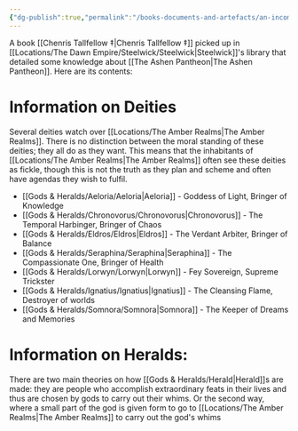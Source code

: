 ```yaml
---
{"dg-publish":true,"permalink":"/books-documents-and-artefacts/an-incomplete-guide-to-the-gods/","updated":"2025-03-01T21:15:10.181+00:00"}
---
```


A book [[Chenris Tallfellow ‡\|Chenris Tallfellow ‡]] picked up in [[Locations/The Dawn Empire/Steelwick/Steelwick\|Steelwick]]'s library that detailed some knowledge about [[The Ashen Pantheon\|The Ashen Pantheon]]. Here are its contents:

# Information on Deities 
Several deities watch over [[Locations/The Amber Realms\|The Amber Realms]]. There is no distinction between the moral standing of these deities; they all do as they want. This means that the inhabitants of [[Locations/The Amber Realms\|The Amber Realms]] often see these deities as fickle, though this is not the truth as they plan and scheme and often have agendas they wish to fulfil.

- [[Gods & Heralds/Aeloria/Aeloria\|Aeloria]] - Goddess of Light, Bringer of Knowledge 
- [[Gods & Heralds/Chronovorus/Chronovorus\|Chronovorus]] - The Temporal Harbinger, Bringer of Chaos 
- [[Gods & Heralds/Eldros/Eldros\|Eldros]] - The Verdant Arbiter, Bringer of Balance 
- [[Gods & Heralds/Seraphina/Seraphina\|Seraphina]] - The Compassionate One, Bringer of Health
- [[Gods & Heralds/Lorwyn/Lorwyn\|Lorwyn]] - Fey Sovereign, Supreme Trickster 
- [[Gods & Heralds/Ignatius/Ignatius\|Ignatius]] - The Cleansing Flame, Destroyer of worlds
- [[Gods & Heralds/Somnora/Somnora\|Somnora]] - The Keeper of Dreams and Memories

# Information on Heralds: 
There are two main theories on how [[Gods & Heralds/Herald\|Herald]]s are made: they are people who accomplish extraordinary feats in their lives and thus are chosen by gods to carry out their whims. Or the second way, where a small part of the god is given form to go to [[Locations/The Amber Realms\|The Amber Realms]] to carry out the god's whims